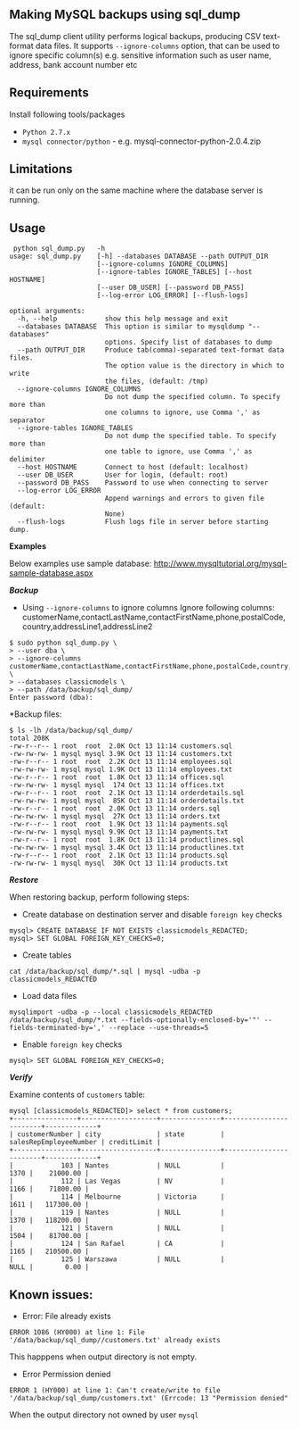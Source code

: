 ## Making MySQL backups using sql_dump

The sql_dump client utility performs logical backups, producing CSV text-format data files. It supports `--ignore-columns` option, that can be used to ignore specific column(s) e.g. sensitive information such as user name, address, bank account number etc 

## Requirements
Install following tools/packages
* `Python 2.7.x`
* `mysql connector/python` - e.g. mysql-connector-python-2.0.4.zip

## Limitations
it can be run only on the same machine where the database server is running.

## Usage
```
 python sql_dump.py   -h
usage: sql_dump.py    [-h] --databases DATABASE --path OUTPUT_DIR
                      [--ignore-columns IGNORE_COLUMNS]
                      [--ignore-tables IGNORE_TABLES] [--host HOSTNAME]
                      [--user DB_USER] [--password DB_PASS]
                      [--log-error LOG_ERROR] [--flush-logs]

optional arguments:
  -h, --help            show this help message and exit
  --databases DATABASE  This option is similar to mysqldump "--databases"
                        options. Specify list of databases to dump
  --path OUTPUT_DIR     Produce tab(comma)-separated text-format data files.
                        The option value is the directory in which to write
                        the files, (default: /tmp)
  --ignore-columns IGNORE_COLUMNS
                        Do not dump the specified column. To specify more than
                        one columns to ignore, use Comma ',' as separator
  --ignore-tables IGNORE_TABLES
                        Do not dump the specified table. To specify more than
                        one table to ignore, use Comma ',' as delimiter
  --host HOSTNAME       Connect to host (default: localhost)
  --user DB_USER        User for login, (default: root)
  --password DB_PASS    Password to use when connecting to server
  --log-error LOG_ERROR
                        Append warnings and errors to given file (default:
                        None)
  --flush-logs          Flush logs file in server before starting dump.
```

**Examples**

Below examples use sample database: http://www.mysqltutorial.org/mysql-sample-database.aspx

***Backup***

* Using `--ignore-columns` to ignore columns
Ignore following columns:
customerName,contactLastName,contactFirstName,phone,postalCode,country,addressLine1,addressLine2 

```
$ sudo python sql_dump.py \
> --user dba \
> --ignore-columns customerName,contactLastName,contactFirstName,phone,postalCode,country,addressLine1,addressLine2 \
> --databases classicmodels \
> --path /data/backup/sql_dump/
Enter password (dba):

```
*Backup files:
```
$ ls -lh /data/backup/sql_dump/
total 208K
-rw-r--r-- 1 root  root  2.0K Oct 13 11:14 customers.sql
-rw-rw-rw- 1 mysql mysql 3.9K Oct 13 11:14 customers.txt
-rw-r--r-- 1 root  root  2.2K Oct 13 11:14 employees.sql
-rw-rw-rw- 1 mysql mysql 1.9K Oct 13 11:14 employees.txt
-rw-r--r-- 1 root  root  1.8K Oct 13 11:14 offices.sql
-rw-rw-rw- 1 mysql mysql  174 Oct 13 11:14 offices.txt
-rw-r--r-- 1 root  root  2.1K Oct 13 11:14 orderdetails.sql
-rw-rw-rw- 1 mysql mysql  85K Oct 13 11:14 orderdetails.txt
-rw-r--r-- 1 root  root  2.0K Oct 13 11:14 orders.sql
-rw-rw-rw- 1 mysql mysql  27K Oct 13 11:14 orders.txt
-rw-r--r-- 1 root  root  1.9K Oct 13 11:14 payments.sql
-rw-rw-rw- 1 mysql mysql 9.9K Oct 13 11:14 payments.txt
-rw-r--r-- 1 root  root  1.8K Oct 13 11:14 productlines.sql
-rw-rw-rw- 1 mysql mysql 3.4K Oct 13 11:14 productlines.txt
-rw-r--r-- 1 root  root  2.1K Oct 13 11:14 products.sql
-rw-rw-rw- 1 mysql mysql  30K Oct 13 11:14 products.txt
```

***Restore***

When restoring backup, perform following steps:
* Create database on destination server and disable `foreign key` checks
```
mysql> CREATE DATABASE IF NOT EXISTS classicmodels_REDACTED;
mysql> SET GLOBAL FOREIGN_KEY_CHECKS=0;
```
* Create tables 
```
cat /data/backup/sql_dump/*.sql | mysql -udba -p classicmodels_REDACTED
```
* Load data files
```
mysqlimport -udba -p --local classicmodels_REDACTED /data/backup/sql_dump/*.txt --fields-optionally-enclosed-by='"' --fields-terminated-by=',' --replace --use-threads=5
```
* Enable `foreign key` checks
```
mysql> SET GLOBAL FOREIGN_KEY_CHECKS=0;
```

***Verify***

Examine contents of `customers` table:
```
mysql [classicmodels_REDACTED]> select * from customers;
+----------------+-------------------+---------------+------------------------+-------------+
| customerNumber | city              | state         | salesRepEmployeeNumber | creditLimit |
+----------------+-------------------+---------------+------------------------+-------------+
|            103 | Nantes            | NULL          |                   1370 |    21000.00 |
|            112 | Las Vegas         | NV            |                   1166 |    71800.00 |
|            114 | Melbourne         | Victoria      |                   1611 |   117300.00 |
|            119 | Nantes            | NULL          |                   1370 |   118200.00 |
|            121 | Stavern           | NULL          |                   1504 |    81700.00 |
|            124 | San Rafael        | CA            |                   1165 |   210500.00 |
|            125 | Warszawa          | NULL          |                   NULL |        0.00 |
```

## Known issues:
* Error: File already exists
```
ERROR 1086 (HY000) at line 1: File '/data/backup/sql_dump//customers.txt' already exists
```
This happpens when output directory is not empty.
* Error Permission denied
```
ERROR 1 (HY000) at line 1: Can't create/write to file '/data/backup/sql_dump/customers.txt' (Errcode: 13 "Permission denied"
```
When the output directory not owned by user `mysql`
